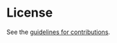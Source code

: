 # License

See the
[guidelines for contributions](https://github.com/jaimejim/omatest/blob/master/CONTRIBUTING.md).
